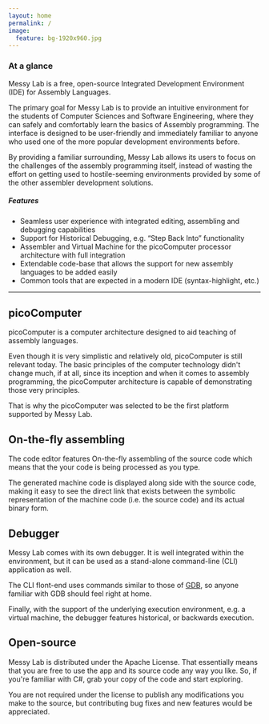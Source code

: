 ```yaml
---
layout: home
permalink: /
image:
  feature: bg-1920x960.jpg
---
```


### At a glance

Messy Lab is a free, open-source Integrated Development Environment (IDE) for Assembly Languages.

The primary goal for Messy Lab is to provide an intuitive environment for the students of Computer Sciences and Software Engineering, where they can safely and comfortably learn the basics of Assembly programming. The interface is designed to be user-friendly and immediately familiar to anyone who used one of the more popular development environments before.

By providing a familiar surrounding, Messy Lab allows its users to focus on the challenges of the assembly programming itself, instead of wasting the effort on getting used to hostile-seeming environments provided by some of the other assembler development solutions.

##### Features

* Seamless user experience with integrated editing, assembling and debugging capabilities
* Support for Historical Debugging, e.g. “Step Back Into” functionality
* Assembler and Virtual Machine for the picoComputer processor architecture with full integration
* Extendable code-base that allows the support for new assembly languages to be added easily
* Common tools that are expected in a modern IDE (syntax-highlight, etc.)

---

<div class="tiles">

<div class="tile">
  <h2 class="post-title">picoComputer</h2>
  <p class="post-excerpt">picoComputer is a computer architecture designed to aid teaching of assembly languages.</p>
  <p class="post-excerpt">Even though it is very simplistic and relatively old, picoComputer is still relevant today. The basic principles of the computer technology didn't change much, if at all, since its inception and when it comes to assembly programming, the picoComputer architecture is capable of demonstrating those very principles.</p>
  <p class="post-excerpt">That is why the picoComputer was selected to be the first platform supported by Messy Lab.</p>
</div><!-- /.tile -->

<div class="tile">
  <h2 class="post-title">On-the-fly assembling</h2>
  <p class="post-excerpt">The code editor features On-the-fly assembling of the source code which means that the your code is being processed as you type.</p>
  <p class="post-excerpt">The generated machine code is displayed along side with the source code, making it easy to see the direct link that exists between the symbolic representation of the machine code (i.e. the source code) and its actual binary form.</p>
</div><!-- /.tile -->

<div class="tile">
  <h2 class="post-title">Debugger</h2>
  <p class="post-excerpt">Messy Lab comes with its own debugger. It is well integrated within the environment, but it can be used as a stand-alone command-line (CLI) application as well.</p>
  <p class="post-excerpt">The CLI flont-end uses commands similar to those of <a href="http://www.gnu.org/software/gdb/">GDB</a>, so anyone familiar with GDB should feel right at home.</p>
  <p class="post-excerpt">Finally, with the support of the underlying execution environment, e.g. a virtual machine, the debugger features historical, or backwards execution.</p>
</div><!-- /.tile -->

<div class="tile">
  <h2 class="post-title">Open-source</h2>
  <p class="post-excerpt">Messy Lab is distributed under the Apache License. That essentially means that you are free to use the app and its source code any way you like. So, if you're familiar with C#, grab your copy of the code and start exploring.</p>
  <p class="post-excerpt">You are not required under the license to publish any modifications you make to the source, but contributing bug fixes and new features would be appreciated.</p>
</div><!-- /.tile -->

</div><!-- /.tiles -->
